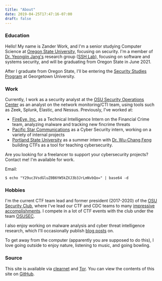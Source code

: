 ```yaml
---
title: "About"
date: 2019-04-25T17:47:16-07:00
draft: false
---
```


### Education

Hello! My name is Zander Work, and I'm a senior studying Computer Science at [Oregon State University](https://www.oregonstate.edu/), focusing on security. I'm a member of [Dr. Yeongjin Jang\'s](https://www.unexploitable.systems/) research group ([SSH Lab](https://ssh.unexploitable.systems/)), focusing on software and systems security, and will be graduating from Oregon State in June 2021.

After I graduate from Oregon State, I'll be entering the [Security Studies Program](https://css.georgetown.edu/academics/ssp/) at Georgetown University.

### Work

Currently, I work as a security analyst at the [OSU Security Operations Center](https://uit.oregonstate.edu/ois) as an analyst on the network monitoring/CTI team, using tools such as Zeek, Splunk, Elastic, and Nessus. Previously, I've worked at:

* [FireEye, Inc.](https://www.fireeye.com) as a Technical Intelligence Intern on the Financial Crime team, analyzing malware and tracking new fincrime threats
* [Pacific Star Communications](https://pacstar.com/) as a Cyber Security intern, working on a variety of internal projects
* [Portland State University](https://www.pdx.edu/) as a summer intern with [Dr. Wu-Chang Feng](https://thefengs.com/wuchang/) building CTFs as a tool for teaching cybersecurity.

Are you looking for a freelancer to support your cybersecurity projects? Contact me! I'm available for work.

Email:

```
$ echo "Y29uc3VsdGluZ0B6YW5kZXJ3b3JrLmNvbQo=" | base64 -d
```

### Hobbies

I'm the current CTF team lead and former president (2017-2020) of the [OSU Security Club](https://www.osusec.org/), where I've lead our CTF and CDC teams to many [impressive accomplishments](https://www.osusec.org/accomplishments/). I compete in a lot of CTF events with the club under the team [OSUSEC](https://ctftime.org/team/12858).

I also enjoy working on malware analysis and cyber threat intelligence research, which I'll occasionally publish [blog posts](/blog/) on.

To get away from the computer (apparently you are supposed to do this), I love going outside to enjoy nature, listening to music, and going bowling.

### Source

This site is available via [clearnet](https://zanderwork.com) and [Tor](http://zandermuwtlu6gr4z4ey2bnogf56este6o742ydwytxp7qj772n3zuyd.onion/). You can view the contents of this site on [GitHub](https://github.com/captainGeech42/zanderwork.com).
